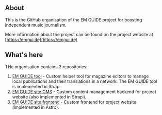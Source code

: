 ## About

This is the GitHub organisation of the EM GUIDE project for boosting independent music journalism. 

More information about the project can be found on the project website at [https://emgui.de](https://emgui.de)

## What's here

THe organisation contains 3 repositories:

1. [EM GUIDE tool](https://github.com/EM-GUIDE/em-guide-tool) - Custom helper tool for magazine editors to manage local publications and their translations in a network. The EM GUIDE tool is implemented in Strapi. 
2. [EM GUIDE site CMS](https://github.com/EM-GUIDE/em-guide-cms) - Custom content management backend for project website (also implemented in Strapi). 
3. [EM GUIDE site frontend](https://github.com/EM-GUIDE/em-guide-site) - Custom frontend for project website (implemented in Astro). 
